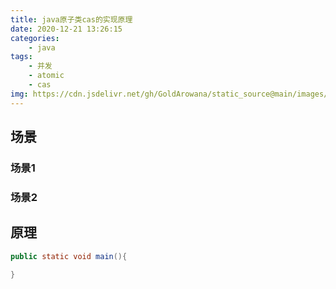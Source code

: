```yaml
---
title: java原子类cas的实现原理 
date: 2020-12-21 13:26:15
categories: 
    - java
tags:
    - 并发
    - atomic
    - cas
img: https://cdn.jsdelivr.net/gh/GoldArowana/static_source@main/images/1c.jpg
---
```


## 场景
### 场景1
### 场景2

## 原理
```java
public static void main(){

}
```